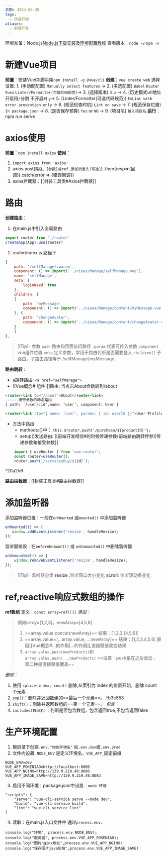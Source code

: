 ```yaml
---
日期: 2024-03-20
tags:
  - 快速开始
aliases:
  - 前端开发
---
```

环境准备：Node.js[Node.js下载安装及环境配置教程](https://blog.csdn.net/WHF__/article/details/129362462)
查看版本：`node -v` `npm -v`

# 新建Vue项目
**前置**：安装VueCli脚手架`npm install -g @vue/cli` 
**创建**：`vue create web`
选择设置:
	1. (手动配配置) `Manually select features` ->
	2. (多选配置) `Babel` `Router` `Vuex` `Linter/Formatter(可选代码规范)`->
	3. (选择版本) `3.x` ->
	4. (历史模式url地址开启用`/`分割 不开启`#`) `y`->
	5. (Linter/Formatter(可选代码规范)) `EsLint with error prevention only` ->
	6. (规范检查时机) `Lint on save` ->
	7. (规范保存位置) `In package.json` ->
	8. (是否保存预算) `Yes` or `NO` ->
	9. (项目名) `输入项目名` 
**运行**：npm run serve
# axios使用
**前置**：`npm install axios`
**使用**：
1. `import axios from 'axios'`
2. axios.post(`路径`,` {参数}或ref` ,`添加消息头(可选)`) .then(resp=>{回调}).catch(error => {错误回调})
3. axios拦截器：[[封装工具类#Axios拦截器]]

# 路由
**创建路由**：
1. 在main.js中引入全局路由
```js
import router from './router'
createApp(App).use(router)
```
1. router/index.js 路径下
```js fold:设置路由路径
{  
	path: '/selfManage/:param',  
	component: () => import('../views/Manage/selfManage.vue'),  
	name: 'selfManage',
	meta: {  
		loginNeed: true  
	},  
	children: [
	{  
		path: 'myMessage',  
		component: () => import('../views/Manage/content/myMessage.vue'),  
	}, {  
		path: 'changeAvatar',  
		component: () => import('../views/Manage/content/changeAvatar.vue')  
	}  
	]
},
```

> [!Tip]- 参数
> `path` 路由和页面访问路径 `:param` 代表可传入参数
> `component` vue组件位置
> `meta` 定义参数，常用于路由判断是否需要登入
> `children[]` 子路由，子路由路径等于 /selfManage/myMessage

**路由跳转**：
- a跳转路由: `<a href="selfManage">`
- [[Vue概念#<router-view > 组件|<router-link>]]路由: 当点击About会跳转到/about
```html fold:代码示例
<router-link to="/about">About</router-link>
------携带参数的动态路由
{ path: '/user/:id',name: 'user', component: User }

<router-link :to="{ name: 'user', params: { id: userId }}">User Profile</router-link>
```
- 方法中路由
	- methods:{}中： `this.$router.push('/purchase/${productId}');` 
	- setup()发送路由: [[前端开发经验#<router-view >的时候传递参数(前端路由跳转传参)|传递参数和接受参数]]
```js
	import { useRouter } from 'vue-router';
	const router=useRouter();
	router.push(`/servicesBuy/${id}`);
```
^20a2b6

**路由拦截器**：[[封装工具类#路由拦截器]]


# 添加监听器
 添加监听器位置：一般在`onMounted` 或`mounted()` 中添加监听器
 ```js
onMounted(() => {  
	window.addEventListener('resize', handleResize);  
});
 ```
 监听器销毁：在`beforeUnmount()` 或 `onUnmounted()` 中删除监听器
```js
onUnmounted(() => {  
	window.removeEventListener('resize', handleResize);  
});
```

> [!Tip]- 监听器分类
> **resize** :监听窗口大小变化
> **scroll**: 监听滚动条变化

# ref,reactive响应式数组的操作
**ref数组**
	定义：`const array=ref([])` 
*添加：*
>例如array=\[1,2,3\]，newArray=\[4,5,6\]
>1. ==array.value.concat(newArray)== 结果：\[1,2,3,\[4,5,6\]\]
>2. ==array.value=\[...array.value, ...newArray\]== 结果：\[1,2,3,4,5,6\] 原因[[Vue概念#...的作用|...的作用]],直接赋值改变结果
>3. `array.value.push(newProducts)`和`array.value.push(...newProducts)`
>==注意：push是在之后添加 ，第二种是直接赋值覆盖==

*删除*：
1. 使用 `splice(index, count)` 删除,从索引为 index 的位置开始，删除 count 个元素
2. `pop()`：删除并返回数组的==最后一个元素==。 ^b3c853
3.  `shift()`：删除并返回数组的==第一个元素==。
*包含：*
1. `includes(数组名)`：判断是否包含数组，包含返回true,不包含返回false




# 生产环境配置
1. 根目录下创建`.env."你的环境名"` 如`.env.dev`或`.env.prod`
2. 文件内设置: `NODE_ENV` 是定义环境名，`VUE_APP_`固定前缀
```
NODE_ENV=dev  
VUE_APP_POKENIAO=http://localhost:8000  
VUE_APP_NGINX=http://139.9.219.48:8080  
VUE_APP_IMAGE_SAVE=http://139.9.219.48:8083
```
3. 启用不同环境：package.json中设置`--mode 环境`
```
"scripts": {
	"serve": "vue-cli-service serve --mode dev",
	"build": "vue-cli-service build",
	"lint": "vue-cli-service lint"
}
```
4. 读取：在main.js入口文件中 通过`process.env.`
```
console.log("环境", process.env.NODE_ENV);  
console.log("服务器", process.env.VUE_APP_POKENIAO);  
console.log("图片nginx地址",process.env.VUE_APP_NGINX)  
console.log("保存图片java后端",process.env.VUE_APP_IMAGE_SAVE)
```